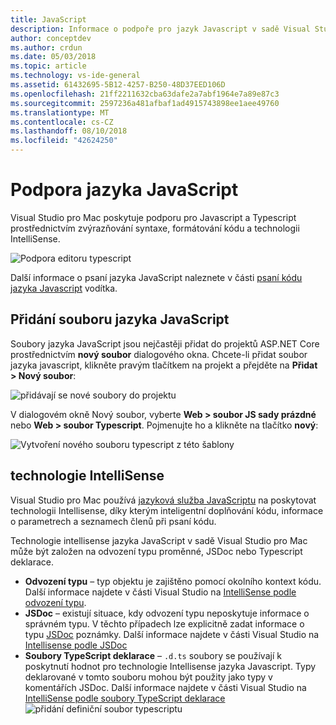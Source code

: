 ```yaml
---
title: JavaScript
description: Informace o podpoře pro jazyk Javascript v sadě Visual Studio pro Mac
author: conceptdev
ms.author: crdun
ms.date: 05/03/2018
ms.topic: article
ms.technology: vs-ide-general
ms.assetid: 61432695-5B12-4257-B250-48D37EED106D
ms.openlocfilehash: 21ff2211632cba63dafe2a7abf1964e7a89e87c3
ms.sourcegitcommit: 2597236a481afbaf1ad4915743898ee1aee49760
ms.translationtype: MT
ms.contentlocale: cs-CZ
ms.lasthandoff: 08/10/2018
ms.locfileid: "42624250"
---
```

# <a name="javascript-support"></a>Podpora jazyka JavaScript

Visual Studio pro Mac poskytuje podporu pro Javascript a Typescript prostřednictvím zvýrazňování syntaxe, formátování kódu a technologii IntelliSense. 

![Podpora editoru typescript](https://msdnshared.blob.core.windows.net/media/2018/03/TypeScript-editor.gif)

Další informace o psaní jazyka JavaScript naleznete v části [psaní kódu jazyka Javascript](https://docs.microsoft.com/scripting/javascript/writing-javascript-code) vodítka.

## <a name="adding-a-javascript-file"></a>Přidání souboru jazyka JavaScript

Soubory jazyka JavaScript jsou nejčastěji přidat do projektů ASP.NET Core prostřednictvím **nový soubor** dialogového okna. Chcete-li přidat soubor jazyka javascript, klikněte pravým tlačítkem na projekt a přejděte na **Přidat > Nový soubor**: 

![přidávají se nové soubory do projektu](media/javascript-image1.png)

V dialogovém okně Nový soubor, vyberte **Web > soubor JS sady prázdné** nebo **Web > soubor Typescript**. Pojmenujte ho a klikněte na tlačítko **nový**:

![Vytvoření nového souboru typescript z této šablony](media/javascript-image2.png)

## <a name="intellisense"></a>technologie IntelliSense

Visual Studio pro Mac používá [jazyková služba JavaScriptu](https://docs.microsoft.com/en-us/visualstudio/ide/javascript-intellisense) na poskytovat technologii Intellisense, díky kterým inteligentní doplňování kódu, informace o parametrech a seznamech členů při psaní kódu.

Technologie intellisense jazyka JavaScript v sadě Visual Studio pro Mac může být založen na odvození typu proměnné, JSDoc nebo Typescript deklarace.

- **Odvození typu** – typ objektu je zajištěno pomocí okolního kontext kódu. Další informace najdete v části Visual Studio na [IntelliSense podle odvození typu](https://docs.microsoft.com/visualstudio/ide/javascript-intellisense#intellisense-based-on-type-inference).
- **JSDoc** – existují situace, kdy odvození typu neposkytuje informace o správném typu. V těchto případech lze explicitně zadat informace o typu [JSDoc](http://usejsdoc.org/about-getting-started.html) poznámky. Další informace najdete v části Visual Studio na [Intellisense podle JSDoc](https://docs.microsoft.com/visualstudio/ide/javascript-intellisense#intellisense-based-on-jsdoc)
- **Soubory TypeScript deklarace** – `.d.ts` soubory se používají k poskytnutí hodnot pro technologie Intellisense jazyka Javascript. Typy deklarované v tomto souboru mohou být použity jako typy v komentářích JSDoc. Další informace najdete v části Visual Studio na [IntelliSense podle soubory TypeScript deklarace](https://docs.microsoft.com/visualstudio/ide/javascript-intellisense#intellisense-based-on-typescript-declaration-files) ![přidání definiční soubor typescriptu](media/javascript-image3.png)